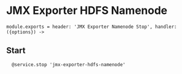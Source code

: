 
# JMX Exporter HDFS Namenode

    module.exports = header: 'JMX Exporter Namenode Stop', handler: ({options}) ->

## Start

      @service.stop 'jmx-exporter-hdfs-namenode'
